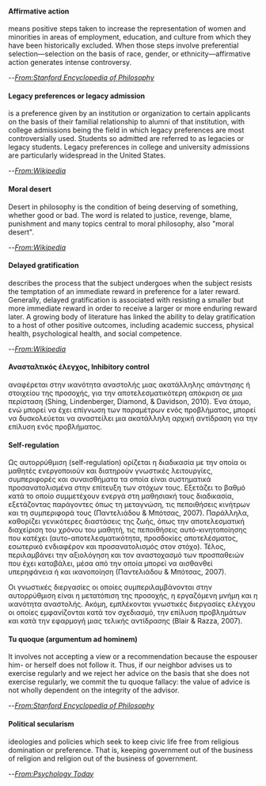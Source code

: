 

#### Affirmative action
means positive steps taken to increase the representation of women and minorities in areas of employment, education, and culture from which they have been historically excluded. When those steps involve preferential selection—selection on the basis of race, gender, or ethnicity—affirmative action generates intense controversy.

--[*From:Stanford Encyclopedia of Philosophy*](https://plato.stanford.edu/entries/affirmative-action/)


#### Legacy preferences or legacy admission
is a preference given by an institution or organization to certain applicants on the basis of their familial relationship to alumni of that institution, with college admissions being the field in which legacy preferences are most controversially used. Students so admitted are referred to as legacies or legacy students. Legacy preferences in college and university admissions are particularly widespread in the United States.

--[*From:Wikipedia*](https://en.wikipedia.org/wiki/Legacy_preferences)


#### Moral desert 
Desert in philosophy is the condition of being deserving of something, whether good or bad. The word is related to justice, revenge, blame, punishment and many topics central to moral philosophy, also "moral desert".

--[*From:Wikipedia*](https://en.wikipedia.org/wiki/Desert_(philosophy)) 


#### Delayed gratification
describes the process that the subject undergoes when the subject resists the temptation of an immediate reward in preference for a later reward. Generally, delayed gratification is associated with resisting a smaller but more immediate reward in order to receive a larger or more enduring reward later. A growing body of literature has linked the ability to delay gratification to a host of other positive outcomes, including academic success, physical health, psychological health, and social competence. 

--[*From:Wikipedia*](https://en.wikipedia.org/wiki/Delayed_gratification)


#### Ανασταλτικός έλεγχος, Inhibitory control 
αναφέρεται στην ικανότητα αναστολής μιας ακατάλληλης απάντησης ή στοιχείου της προσοχής, για την αποτελεσματικότερη απόκριση σε μια περίσταση (Shing, Lindenberger, Diamond, & Davidson, 2010). Ένα άτομο, ενώ μπορεί να έχει επίγνωση των παραμέτρων ενός προβλήματος, μπορεί να δυσκολεύεται να αναστείλει μια ακατάλληλη αρχική αντίδραση για την επίλυση ενός προβλήματος.


#### Self-regulation
Ως αυτορρύθμιση (self-regulation) ορίζεται η διαδικασία με την οποία οι μαθητές ενεργοποιούν και διατηρούν γνωστικές λειτουργίες, συμπεριφορές και συναισθήματα τα οποία είναι συστηματικά προσανατολισμένα στην επίτευξη των στόχων τους. Εξετάζει το βαθμό κατά το οποίο συμμετέχουν ενεργά στη μαθησιακή τους διαδικασία, εξετάζοντας παράγοντες όπως τη μεταγνώση, τις πεποιθήσεις κινήτρων και τη συμπεριφορά τους (Παντελιάδου & Μπότσας, 2007). Παράλληλα, καθορίζει γενικότερες διαστάσεις της ζωής, όπως την αποτελεσματική διαχείριση του χρόνου του μαθητή, τις πεποιθήσεις αυτό-κινητοποίησης που κατέχει (αυτο-αποτελεσματικότητα, προσδοκίες αποτελέσματος, εσωτερικό ενδιαφέρον και προσανατολισμός στον στόχο). Τέλος, περιλαμβάνει την αξιολόγηση και τον αναστοχασμό των προσπαθειών που έχει καταβάλει, μέσα από την οποία μπορεί να αισθανθεί υπερηφάνεια ή και ικανοποίηση (Παντελιάδου & Μπότσας, 2007).

Οι γνωστικές διεργασίες οι οποίες συμπεριλαμβάνονται στην αυτορρύθμιση είναι η  μετατόπιση της προσοχής, η εργαζόμενη μνήμη και η ικανότητα αναστολής. Ακόμη, εμπλέκονται γνωστικές διεργασίες ελέγχου οι οποίες εμφανίζονται κατά τον σχεδιασμό, την επίλυση προβλημάτων και κατά την εφαρμογή μιας τελικής αντίδρασης (Blair & Razza, 2007).


#### Tu quoque (argumentum ad hominem)
It involves not accepting a view or a recommendation because the espouser him- or herself does not follow it. Thus, if our neighbor advises us to exercise regularly and we reject her advice on the basis that she does not exercise regularly, we commit the tu quoque fallacy: the value of advice is not wholly dependent on the integrity of the advisor.

--[*From:Stanford Encyclopedia of Philosophy*](https://plato.stanford.edu/entries/fallacies/)


#### Political secularism
ideologies and policies which seek to keep civic life free from religious domination or preference. That is, keeping government out of the business of religion and religion out of the business of government.

--[*From:Psychology Today*](https://www.psychologytoday.com/us/blog/the-secular-life/201808/what-is-secularism)

